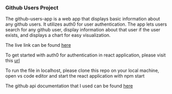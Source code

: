 ### Github Users Project

The github-users-app is a web app that displays basic information about any github users. It utilizes auth0 for user authentication. The app lets users search for any github user, display information about that user if the user exists, and displays a chart for easy visualization. 

The live link can be found [here](https://githubappusers.netlify.app)

To get started with auth0 for authentication in react application, please visit this [url](https://auth0.com/docs/quickstart/spa/react/interactive#add-login-to-your-application)

To run the file in localhost, please clone this repo on your local machine, open vs code editor and start the react application with npm start


The github api documentation that I used can be found [here](https://docs.github.com/en/rest/guides/getting-started-with-the-rest-api)
